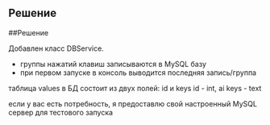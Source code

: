 ## Решение

##Решение

Добавлен класс DBService.
- группы нажатий клавиш записываются в MySQL базу
- при первом запуске в консоль выводится последняя запись/группа

таблица values в БД состоит из двух полей: id и keys
id - int, ai
keys - text

если у вас есть потребность, я предоставлю свой настроенный MySQL сервер для тестового запуска

